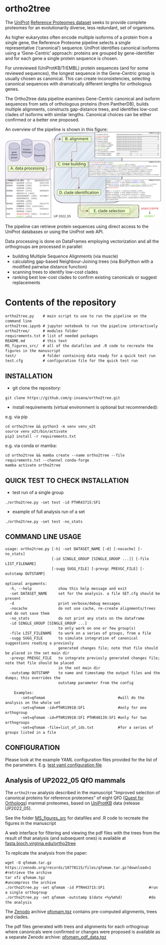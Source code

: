 # ortho2tree

The [UniProt](https://www.uniprot.org) [Reference Proteomes dataset](https://www.uniprot.org/help/reference_proteome) seeks to provide complete proteomes for an evolutionarily diverse, less redundant, set of organisms. 

As higher eukaryotes often encode multiple isoforms of a protein from a single gene, the Reference Proteome pipeline selects a single representative (‘canonical’) sequence. UniProt identifies canonical isoforms using a ‘Gene-Centric’ approach: proteins are grouped by gene-identifier and for each gene a single protein sequence is chosen. 

For unreviewed (UniProtKB/TrEMBL) protein sequences (and for some reviewed sequences), the longest sequence in the Gene-Centric group is usually chosen as canonical. This can create inconsistencies, selecting canonical sequences with dramatically different lengths for orthologous genes.

The Ortho2tree data pipeline examines Gene-Centric canonical and isoform sequences from sets of orthologous proteins (from PantherDB), builds multiple alignments, constructs gap-distance trees, and identifies low-cost clades of isoforms with similar lengths. Canonical choices can be either confirmed or a better one proposed.

An overview of the pipeline is shown in this figure:
![ortho2tree pipeline overview](ortho2tree_pipeline.jpg)

The pipeline can retrieve protein sequences using direct access to the UniProt databases or using the UniProt web API.

Data processing is done on DataFrames employing vectorization and all the orthogroups are processed in parallel:
- building Multiple Sequence Alignments (via muscle)
- calculating gap-based Neighbour-Joining trees (via BioPython with a modified pairwise distance function)
- scanning trees to identify low-cost clades
- ranking best low-cost clades to confirm existing canonicals or suggest replacements

# Contents of the repository
```
ortho2tree.py    # main script to use to run the pipeline on the command line
ortho2tree.ipynb # jupyter notebook to run the pipeline interactively
ortho2tree/      # modules folder
requirements.txt # list of needed packages
README.md        # this text
MS_figures_src/  # all of the datafiles and .R code to recreate the figures in the manuscript
test/            # folder containing data ready for a quick test run
test.cfg         # configuration file for the quick test run
```

## INSTALLATION
- git clone the repository: 

```git clone https://github.com/g-insana/ortho2tree.git``` 

- install requirements (virtual environment is optional but recommended):

e.g. via pip
```
cd ortho2tree && python3 -m venv venv_o2t
source venv_o2t/bin/activate
pip3 install -r requirements.txt
```
e.g. via conda or mamba:
```
cd ortho2tree && mamba create --name ortho2tree --file requirements.txt --channel conda-forge
mamba activate ortho2tree
```

## QUICK TEST TO CHECK INSTALLATION
- test run of a single group

```./ortho2tree.py -set test -id PTHR43715:SF1```

- example of full analysis run of a set

```./ortho2tree.py -set test -no_stats```

## COMMAND LINE USAGE
```
usage: ortho2tree.py [-h] -set DATASET_NAME [-d] [-nocache] [-no_stats]
                     [-id SINGLE_GROUP [SINGLE_GROUP ...]] [-file LIST_FILENAME]
                     [-sugg SUGG_FILE] [-prevgc PREVGC_FILE] [-outstamp OUTSTAMP]

optional arguments:
  -h, --help            show this help message and exit
  -set DATASET_NAME     set for the analysis. a file SET.cfg should be present
  -d                    print verbose/debug messages
  -nocache              do not use cache, re-create alignments/trees and do not save them
  -no_stats             do not print any stats on the dataframe
  -id SINGLE_GROUP [SINGLE_GROUP ...]
                        to only work on one or few group(s)
  -file LIST_FILENAME   to work on a series of groups, from a file
  -sugg SUGG_FILE       to simulate integration of canonical suggestions reading a previosly
                        generated changes file; note that file should be placed in the set main dir
  -prevgc PREVGC_FILE   to integrate previosly generated changes file; note that file should be placed
                        in the set main dir
  -outstamp OUTSTAMP    to name and timestamp the output files and the dumps; this overrides the
                        outstamp parameter from the config

    Examples:
       -set=qfomam                                 #will do the analysis on the whole set
       -set=qfomam -id=PTHR19918:SF1               #only for one orthogroup
       -set=qfomam -id=PTHR19918:SF1 PTHR40139:SF1 #only for two orthogroups
       -set=qfomam -file=list_of_ids.txt           #for a series of groups listed in a file
```

## CONFIGURATION

Please look at the example YAML configuration files provided for the list of the parameters. E.g. 
[test yaml configuration file](test.cfg)

## Analysis of UP2022_05 QfO mammals
The `ortho2tree` analysis described in the manuscript "Improved selection of canonical proteins for reference proteomes" of eight QfO ([Quest for Orthologs](https://questfororthologs.org/)) mammal proteomes, based on [UniProtKB](https://www.uniprot.org/) data (release UP2022_05).

See the folder [MS_figures_src](MS_figures_src) for datafiles and .R code to recreate the figures in the manuscript

A web interface for filtering and viewing the pdf files with the trees from the result of that analysis (and subsequent ones) is available at [fasta.bioch.virginia.edu/ortho2tree](https://fasta.bioch.virginia.edu/ortho2tree)

To replicate the analysis from the paper:
```
wget -O qfomam.tar.gz https://zenodo.org/records/10778115/files/qfomam.tar.gz?download=1  #retrieve the archive
tar xfz qfomam.tgz                                               #uncompress the archive
./ortho2tree.py -set qfomam -id PTRH43715:SF1                    #run a single orthogroup
./ortho2tree.py -set qfomam -outstamp $(date +%y%m%d)            #do the analysis
```
The [Zenodo](https://doi.org/10.5281/zenodo.10778115) archive [qfomam.tgz](https://zenodo.org/records/10778115/files/qfomam.tar.gz?download=1) contains pre-computed alignments, trees and clades.

The pdf files generated with trees and alignments for each orthogroup where canonicals were confirmed or changes were proposed is available as a separate Zenodo archive: [qfomam_pdf_data.tgz](https://zenodo.org/records/10778115/files/qfomam_pdf_data.tar.gz?download=1)
